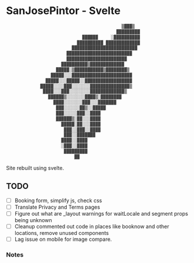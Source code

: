 # SanJosePintor - Svelte

```txt
                                            ▒▓▓▓▒
                                          ▓▓▓▓▓▓▓▓▓
                             ▓▓▓▓▓▓     ░▓▓▓▓▓▓▓▓▓▓
                           ▓▓▓▓▓▓▓▓▓▓ ▓▓▓▓▓▓▓▓▓▓▓▓▓
                         ▓▓▓▓▓▓▓▓▓▓▓▓▓▓▓▓▓▓▓▓▓▓▓▓▓
                       ▓▓▓▓▓▓▓▓▓▓▓▓▓▓▓▓▓▓▓▓▓▓▓▓▓
                       ▓▓▓▓▓▓▓▓▓▓▓▓▓▓▓▓▓▓▓▓▓▓▓
                     ▓▓▓▓▓▓▓▓▓▓▒▓▓▓▓▓▓▓▓▓▓▓▓▓
                   ▓▓▓▓▓░▒▓▓▓▓▓▓▓▓▓▓▓▒▓▓▓▓▓▓▓▓▒
                 ▓▓▓▓▓░░░▓▓▓▓▓▓▓▓▓▓▓▓▓▓▓▓▓▓▓▓▓▓▓
               ▓▓▓▓▓░░░▓▓▓▓▓░░▓▓▓▓▓▓▓▓▓▓▓▓▓▓▓▓▓▓
             ▓▓▓▓▓░░░░▓▓▓░░░░░░░▓▓▓▓▓▓▓▓▓▓▓▓▓▓▓▒
              ▓▓▓▓░░░▓▓▓░░░░░░░░▓▓▓▓▓▓▓▓▓▓▓▓▓▒
                ▓▓▓▓▓▓▒░░░░░░░▓▓▓▓▒░▓▓▓▓▓▓▓▓
                  ▓▓▓▓░░░░░░░▓▓▓░░░▓▓▓▓▓▓▓
                   ▓▓▓░░░░░░▓▓▒░░▓▓▓▓▓
                   ▓▓▓░░░░░▓▓▓░░▓▓▓▓
                   ▓▓▓▓▓▓▒░▓▓░░░▓▓▓▓
                     ▓▓▓▓▓░▓▓░░░▓▓▓▓
                      ▓▓▓░░▓▓▓░░▓▓▓▓
                      ▓▓▓░░▓▓▓▓▓▓▓
                     ▓▓▓▓░░▓▓▓▓
                     ░▓▓▓░░▓▓▓▓
                      ▓▓▓▓▓▓▓▓▓
                          ▓▓
```

Site rebuilt using svelte.

## TODO

- [ ] Booking form, simplify js, check css
- [ ] Translate Privacy and Terms pages
- [ ] Figure out what are _layout warnings for waitLocale and segment props being unknown
- [ ] Cleanup commented out code in places like booknow and other locations, remove unused components
- [ ] Lag issue on mobile for image compare.

### Notes
